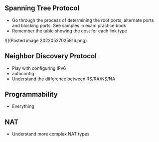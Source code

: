 ## Spanning Tree Protocol
 - Go through the process of determining the root ports, alternate ports and blocking ports.  See samples in exam practice book
 - Remember the table showing the cost for each link type


![](Pasted image 20220527025816.png)


## Neighbor Discovery Protocol
- Play with configuring IPv6
- autoconfig
- Understand the difference between RS/RA/NS/NA

## Programmability
 - Everything

## NAT
- Understand more complex NAT types

